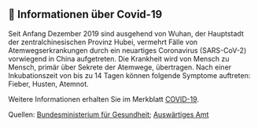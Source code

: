 ## 🦠 Informationen über Covid-19

Seit Anfang Dezember 2019 sind ausgehend von Wuhan, der Hauptstadt der zentralchinesischen Provinz Hubei, vermehrt Fälle von Atemwegserkrankungen durch ein neuartiges Coronavirus (SARS-CoV-2) vorwiegend in China aufgetreten. Die Krankheit wird von Mensch zu Mensch, primär über Sekrete der Atemwege, übertragen. Nach einer Inkubationszeit von bis zu 14 Tagen können folgende Symptome auftreten: Fieber, Husten, Atemnot.

Weitere Informationen erhalten Sie im Merkblatt [COVID-19](https://www.auswaertiges-amt.de/blob/2294930/107d636c93fabf934ac9fcb528f0d6dd/ncov-data.pdf).

Quellen: [Bundesministerium für Gesundheit](https://www.bundesgesundheitsministerium.de/fileadmin/Dateien/3_Downloads/C/Coronavirus/Info-Handzettel_SARS-CoV-2_040320.pdf); [Auswärtiges Amt](https://www.auswaertiges-amt.de/blob/2294930/107d636c93fabf934ac9fcb528f0d6dd/ncov-data.pdf)
